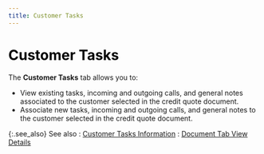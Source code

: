 ```yaml
---
title: Customer Tasks
---
```


# <font color='black'>Customer Tasks</font>


The **Customer Tasks** tab allows you to:

- View existing tasks, incoming and outgoing calls, and general notes associated to the customer selected in the credit quote document.
- Associate new tasks, incoming and outgoing calls, and general notes to the customer selected in the credit quote document.



{:.see_also}
See also
: [Customer Tasks Information]({{site.sp_baseurl}}/sales-ret-docs/sales-ret-doc/contents/tab-details/tasks/customer_tasks.html)
: [Document Tab View Details]({{site.sp_baseurl}}/misc/document_view_details_credit_quote_step_by_step.html)
